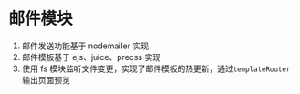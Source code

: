 # 邮件模块

1. 邮件发送功能基于 nodemailer 实现
2. 邮件模板基于 ejs、juice、precss 实现
3. 使用 fs 模块监听文件变更，实现了邮件模板的热更新，通过`templateRouter`输出页面预览

